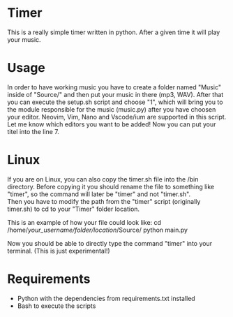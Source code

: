 # Timer

This is a really simple timer written in python. After a given time it will play your music. 

# Usage

In order to have working music you have to create a folder named "Music" inside of "Source/" and then put your music in there (mp3, WAV).
After that you can execute the setup.sh script and choose "1", which will bring you to the module responsible for the music (music.py) after you have choosen your editor.
Neovim, Vim, Nano and Vscode/ium are supported in this script.
Let me know which editors you want to be added!
Now you can put your titel into the line 7.

# Linux 

If you are on Linux, you can also copy the timer.sh file into the /bin directory. 
Before copying it you should rename the file to something like "timer", so the command will later be "timer" and not "timer.sh".  
Then you have to modify the path from the "timer" script (originally timer.sh) to cd to your "Timer" folder location. 


This is an example of how your file could look like:
cd /home/*your_username/folder/location*/Source/
python main.py


Now you should be able to directly type the command "timer" into your terminal.
(This is just experimental!)

# Requirements

- Python with the dependencies from requirements.txt installed
- Bash to execute the scripts
